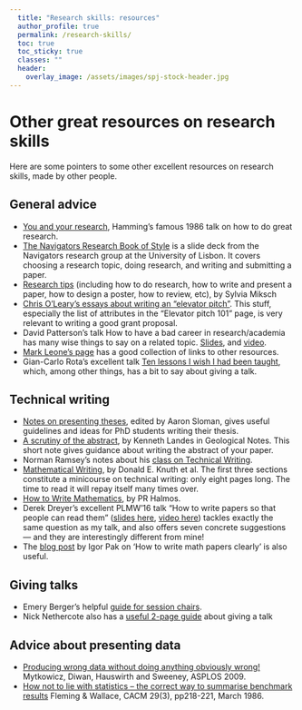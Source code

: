 ```yaml
---
  title: "Research skills: resources"
  author_profile: true
  permalink: /research-skills/
  toc: true
  toc_sticky: true
  classes: ""
  header:
    overlay_image: /assets/images/spj-stock-header.jpg
---
```


# Other great resources on research skills

Here are some pointers to some other excellent resources on research skills, made by other people.

## General advice

* [You and your research](http://www.cs.virginia.edu/~robins/YouAndYourResearch.html), Hamming’s famous 1986 talk on how to do great research.
* [The Navigators Research Book of Style](https://navigators.di.fc.ul.pt/wiki/The_Navigators_Research_Book_of_Style) is a slide deck from the Navigators research group at the University of Lisbon. It covers choosing a research topic, doing research, and writing and submitting a paper.
* [Research tips](http://www.ifs.tuwien.ac.at/~silvia/research-tips/) (including how to do research, how to write and present a paper, how to design a poster, how to review, etc), by Sylvia Miksch
* [Chris O’Leary’s essays about writing an “elevator pitch”](http://www.elevatorpitchessentials.com/). This stuff, especially the list of attributes in the “Elevator pitch 101” page, is very relevant to writing a good grant proposal.
* David Patterson’s talk How to have a bad career in research/academia has many wise things to say on a related topic. [Slides](https%3A%2F%2Fpeople.eecs.berkeley.edu%2F~pattrsn%2Ftalks%2FBadCareer.pdf), and [video](https://www.youtube.com/watch?v=Rn1w4MRHIhc).
* [Mark Leone’s page](http://www-2.cs.cmu.edu/afs/cs.cmu.edu/user/mleone/web/how-to.html) has a good collection of links to other resources.
* Gian-Carlo Rota’s excellent talk [Ten lessons I wish I had been taught](http://alumni.media.mit.edu/~cahn/life/gian-carlo-rota-10-lessons.html), which, among other things, has a bit to say about giving a talk.

## Technical writing

* [Notes on presenting theses](https://www.cs.bham.ac.uk/research/projects/poplog/teach/theses.pdf), edited by Aaron Sloman, gives useful guidelines and ideas for PhD students writing their thesis.
* [A scrutiny of the abstract](https://www.microsoft.com/en-us/research/uploads/prod/2016/06/scrutiny.pdf), by Kenneth Landes in Geological Notes. This short note gives guidance about writing the abstract of your paper.
* Norman Ramsey’s notes about his [class on Technical Writing](https://www.cs.tufts.edu/~nr/pubs/two-abstract.html).
* [Mathematical Writing](http://tex.loria.fr/typographie/mathwriting.pdf), by Donald E. Knuth et al. The first three sections constitute a minicourse on technical writing: only eight pages long. The time to read it will repay itself many times over.
* [How to Write Mathematics](http://www.stat.rice.edu/~riedi/Halmos.html), by PR Halmos.
* Derek Dreyer’s excellent PLMW’16 talk “How to write papers so that people can read them” ([slides here](https%3A%2F%2Fpeople.mpi-sws.org%2F~dreyer%2Ftalks%2Ftalk-plmw16.pdf), [video here](https://www.youtube.com/watch?v=PM1Atui30qU)) tackles exactly the same question as my talk, and also offers seven concrete suggestions — and they are interestingly different from mine!
* The [blog post](https://igorpak.wordpress.com/2017/07/12/how-to-write-math-papers-clearly/) by Igor Pak on ‘How to write math papers clearly’ is also useful.

## Giving talks

* Emery Berger’s helpful [guide for session chairs](https://emeryblogger.com/2016/06/08/a-guide-for-session-chairs/).
* Nick Nethercote also has a [useful 2-page guide](http://www.valgrind.org/njn/good-talk.html) about giving a talk

## Advice about presenting data

* [Producing wrong data without doing anything obviously wrong!](http://portal.acm.org/citation.cfm?id=1508244.1508275) Mytkowicz, Diwan, Hauswirth and Sweeney, ASPLOS 2009.
* [How not to lie with statistics – the correct way to summarise benchmark results](http://portal.acm.org/citation.cfm?id=5666.5673&coll=GUIDE&dl=GUIDE&CFID=106744944&CFTOKEN=90490737) Fleming & Wallace, CACM 29(3), pp218-221, March 1986.

